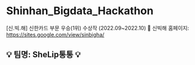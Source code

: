 # Shinhan_Bigdata_Hackathon
[신.빅.해] 신한카드 부문 우승(1위) 수상작 (2022.09~2022.10)
:pushpin: 신빅해 홈페이지: <https://sites.google.com/view/sinbigha/>
## :bulb: 팀명: SheLip통통 :bulb:  
